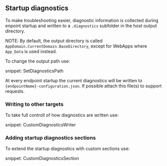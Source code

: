 ## Startup diagnostics

To make troubleshooting easier, diagnostic information is collected during enpoint startup and written to a `.diagnostics` subfolder in the host output directory.

NOTE: By default, the output directory is called `AppDomain.CurrentDomain.BaseDirectory`, except for WebApps where `App_Data` is used instead.

To change the output path use:

snippet: SetDiagnosticsPath

At every endpoint startup the current diagnostics will be written to `{endpointName}-configuration.json`. If possible attach this file(s) to support requests.


### Writing to other targets

To take full controll of how diagnostics are written use:

snippet: CustomDiagnosticsWriter


### Adding startup diagnostics sections

To extend the startup diagnostics with custom sections use:

snippet: CustomDiagnosticsSection

 
